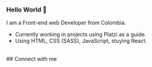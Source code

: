### Hello World 👋
I am a Front-end web Developer from Colombia.
- Currently working in projects using Platzi as a guide.
- Using HTML, CSS (SASS), JavaScript, stuying React.
<br>
## Connect with me


